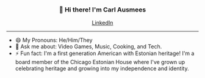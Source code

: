 
<h3 align="center">👋 Hi there! I'm Carl Ausmees</h3>
<p align="center">
  <a href="https://www.linkedin.com/in/carl-ausmees/">LinkedIn</a>
</p>

---
- 😄 My Pronouns: He/Him/They   
- 💬 Ask me about: Video Games, Music, Cooking, and Tech.
- ⚡ Fun fact: I'm a first generation American with Estonian heritage! I'm a board member of the Chicago Estonian House where I've grown up celebrating heritage and growing into my independence and identity.
